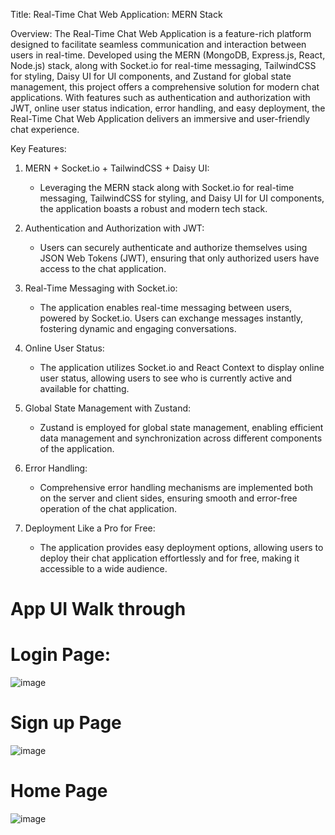 Title: Real-Time Chat Web Application: MERN Stack

Overview:
The Real-Time Chat Web Application is a feature-rich platform designed to facilitate seamless communication and interaction between users in real-time. Developed using the MERN (MongoDB, Express.js, React, Node.js) stack, along with Socket.io for real-time messaging, TailwindCSS for styling, Daisy UI for UI components, and Zustand for global state management, this project offers a comprehensive solution for modern chat applications. With features such as authentication and authorization with JWT, online user status indication, error handling, and easy deployment, the Real-Time Chat Web Application delivers an immersive and user-friendly chat experience.

Key Features:
1. MERN + Socket.io + TailwindCSS + Daisy UI:
   - Leveraging the MERN stack along with Socket.io for real-time messaging, TailwindCSS for styling, and Daisy UI for UI components, the application boasts a robust and modern tech stack.

2. Authentication and Authorization with JWT:
   - Users can securely authenticate and authorize themselves using JSON Web Tokens (JWT), ensuring that only authorized users have access to the chat application.

3. Real-Time Messaging with Socket.io:
   - The application enables real-time messaging between users, powered by Socket.io. Users can exchange messages instantly, fostering dynamic and engaging conversations.

4. Online User Status:
   - The application utilizes Socket.io and React Context to display online user status, allowing users to see who is currently active and available for chatting.

5. Global State Management with Zustand:
   - Zustand is employed for global state management, enabling efficient data management and synchronization across different components of the application.

6. Error Handling:
   - Comprehensive error handling mechanisms are implemented both on the server and client sides, ensuring smooth and error-free operation of the chat application.

7. Deployment Like a Pro for Free:
   - The application provides easy deployment options, allowing users to deploy their chat application effortlessly and for free, making it accessible to a wide audience.

# App UI Walk through
# Login Page:
![image](https://github.com/rabahalishah/chat_sphere/assets/117630286/0488cc6d-617a-4fa4-b9e6-6daa281eae8d)

# Sign up Page
![image](https://github.com/rabahalishah/chat_sphere/assets/117630286/e25cfe85-9045-44eb-aa5f-81d6bfe0019f)

# Home Page
![image](https://github.com/rabahalishah/chat_sphere/assets/117630286/0e6f66f8-c290-4b69-8a71-a437bcecd172)




